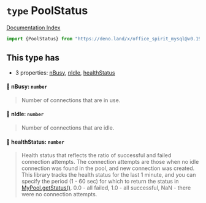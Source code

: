 # `type` PoolStatus

[Documentation Index](../README.md)

```ts
import {PoolStatus} from "https://deno.land/x/office_spirit_mysql@v0.19.16/mod.ts"
```

## This type has

- 3 properties:
[nBusy](#-nbusy-number),
[nIdle](#-nidle-number),
[healthStatus](#-healthstatus-number)


#### 📄 nBusy: `number`

> Number of connections that are in use.



#### 📄 nIdle: `number`

> Number of connections that are idle.



#### 📄 healthStatus: `number`

> Health status that reflects the ratio of successful and failed connection attempts.
> The connection attempts are those when no idle connection was found in the pool, and new connection was created.
> This library tracks the health status for the last 1 minute, and you can specify the period (1 - 60 sec) for which to return the status in [MyPool.getStatus()](../class.MyPool/README.md#-getstatushealthstatusforperiodsec-numbertrack_healh_status_for_period_sec-mapdsn-poolstatus).
> 0.0 - all failed, 1.0 - all successful, NaN - there were no connection attempts.



